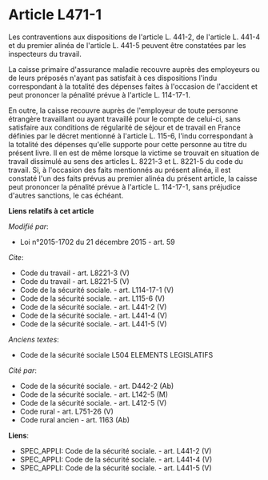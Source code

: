 # Article L471-1

Les contraventions aux dispositions de l'article L. 441-2, de l'article L. 441-4 et du premier alinéa de l'article L. 441-5
peuvent être constatées par les inspecteurs du travail. 

La caisse primaire d'assurance maladie recouvre auprès des employeurs ou de leurs préposés n'ayant pas satisfait à ces
dispositions l'indu correspondant à la totalité des dépenses faites à l'occasion de l'accident et peut prononcer la pénalité
prévue à l'article L. 114-17-1. 

En outre, la caisse recouvre auprès de l'employeur de toute personne étrangère travaillant ou ayant travaillé pour le compte
de celui-ci, sans satisfaire aux conditions de régularité de séjour et de travail en France définies par le décret mentionné
à l'article L. 115-6, l'indu correspondant à la totalité des dépenses qu'elle supporte pour cette personne au titre du
présent livre. Il en est de même lorsque la victime se trouvait en situation de travail dissimulé au sens des articles L.
8221-3 et L. 8221-5 du code du travail. Si, à l'occasion des faits mentionnés au présent alinéa, il est constaté l'un des
faits prévus au premier alinéa du présent article, la caisse peut prononcer la pénalité prévue à l'article L. 114-17-1, sans
préjudice d'autres sanctions, le cas échéant.

**Liens relatifs à cet article**

_Modifié par_:

  - Loi n°2015-1702 du 21 décembre 2015 - art. 59

_Cite_:

  - Code du travail - art. L8221-3 (V)
  - Code du travail - art. L8221-5 (V)
  - Code de la sécurité sociale. - art. L114-17-1 (V)
  - Code de la sécurité sociale. - art. L115-6 (V)
  - Code de la sécurité sociale. - art. L441-2 (V)
  - Code de la sécurité sociale. - art. L441-4 (V)
  - Code de la sécurité sociale. - art. L441-5 (V)

_Anciens textes_:

  - Code de la sécurité sociale L504 ELEMENTS LEGISLATIFS

_Cité par_:

  - Code de la sécurité sociale. - art. D442-2 (Ab)
  - Code de la sécurité sociale. - art. L142-5 (M)
  - Code de la sécurité sociale. - art. L412-5 (V)
  - Code rural - art. L751-26 (V)
  - Code rural ancien - art. 1163 (Ab)

**Liens**:

  - SPEC_APPLI: Code de la sécurité sociale. - art. L441-2 (V)
  - SPEC_APPLI: Code de la sécurité sociale. - art. L441-4 (V)
  - SPEC_APPLI: Code de la sécurité sociale. - art. L441-5 (V)
